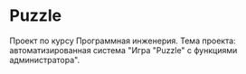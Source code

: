 # Puzzle
Проект по курсу Программная инженерия. Тема проекта: автоматизированная система "Игра "Puzzle" с функциями администратора".
